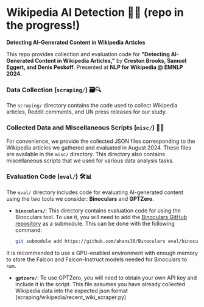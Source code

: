 # Wikipedia AI Detection 📄🤖 (repo in the progress!)

**Detecting AI-Generated Content in Wikipedia Articles**

This repo provides collection and evaluation code for **"Detecting AI-Generated Content in Wikipedia Articles,"** by **Creston Brooks, Samuel Eggert, and Denis Peskoff**. Presented at **NLP for Wikipedia @ EMNLP 2024**.

### Data Collection (`scraping/`) 🗃️🔍

The `scraping/` directory contains the code used to collect Wikipedia articles, Reddit comments, and UN press releases for our study.

### Collected Data and Miscellaneous Scripts (`misc/`) 📂✨

For convenience, we provide the collected JSON files corresponding to the Wikipedia articles we gathered and evaluated in August 2024. These files are available in the `misc/` directory. This directory also contains miscellaneous scripts that we used for various data analysis tasks.

### Evaluation Code (`eval/`) 🛠️📊

The `eval/` directory includes code for evaluating AI-generated content using the two tools we consider: **Binoculars** and **GPTZero**. 

- **`binoculars/`**: This directory contains evaluation code for using the Binoculars tool. To use it, you will need to add the [Binoculars GitHub repository](https://github.com/ahans30/Binoculars) as a submodule. This can be done with the following command:

  ```bash
  git submodule add https://github.com/ahans30/Binoculars eval/binoculars

 It is recommended to use a GPU-enabled environment with enough memory to store the Falcon and Falcon-Instruct models needed for Binoculars to run.

- **`gptzero/`**: To use GPTZero, you will need to obtain your own API key and include it in the script. This file assumes you have already collected Wikipedia data into the expected json format (scraping/wikipedia/recent_wiki_scraper.py)

